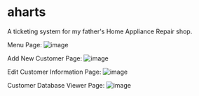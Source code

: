# aharts
A ticketing system for my father's Home Appliance Repair shop.

Menu Page:
![image](https://github.com/GeraldTgit/aharts/assets/117510768/c9065431-4606-4bbc-b002-142ec9cfafd6)

Add New Customer Page:
![image](https://github.com/GeraldTgit/aharts/assets/117510768/ca7ab0de-6e0d-49b8-8804-2e982788dafe)

Edit Customer Information Page:
![image](https://github.com/GeraldTgit/aharts/assets/117510768/14c46cdd-72f0-48cb-8267-04ea5615d6d9)

Customer Database Viewer Page:
![image](https://github.com/GeraldTgit/aharts/assets/117510768/3b9b890a-4c4c-40f8-ba10-b1430a2cb679)
